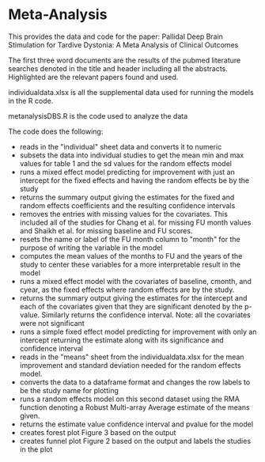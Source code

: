 # Meta-Analysis
This provides the data and code for the paper: Pallidal Deep Brain Stimulation for Tardive Dystonia: A Meta Analysis of Clinical Outcomes

The first three word documents are the results of the pubmed literature searches denoted in the title and header including all the abstracts. Highlighted are the relevant papers found and used.

individualdata.xlsx is all the supplemental data used for running the models in the R code.

metanalysisDBS.R is the code used to analyze the data 

The code does the following:
- reads in the "individual" sheet data and converts it to numeric
- subsets the data into individual studies to get the mean min and max values for table 1 and the sd values for the random effects model
- runs a mixed effect model predicting for improvement with just an intercept for the fixed effects and having the random effects be by the study
- returns the summary output giving the estimates for the fixed and random effects coefficients and the resulting confidence intervals
- removes the entries with missing values for the covariates. This included all of the studies for Chang et al. for missing FU month values and Shaikh et al. for missing baseline and FU scores.
- resets the name or label of the FU month column to "month" for the purpose of writing the variable in the model
- computes the mean values of the months to FU and the years of the study to center these variables for a more interpretable result in the model
- runs a mixed effect model with the covariates of baseline, cmonth, and cyear, as the fixed effects where random effects are by the study.
- returns the summary output giving the estimates for the intercept and each of the covariates given that they are significant denoted by the p-value. Similarly returns the confidence interval. Note: all the covariates were not significant
- runs a simple fixed effect model predicting for improvement with only an intercept returning the estimate along with its significance and confidence interval
- reads in the "means" sheet from the individualdata.xlsx for the mean improvement and standard deviation needed for the random effects model.
- converts the data to a dataframe format and changes the row labels to be the study name for plotting
- runs a random effects model on this second dataset using the RMA function denoting a Robust Multi-array Average estimate of the means given.
- returns the estimate value confidence interval and pvalue for the model
- creates forest plot Figure 3 based on the output 
- creates funnel plot Figure 2 based on the output and labels the studies in the plot
